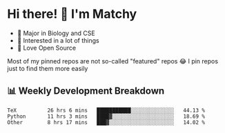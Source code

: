 # Hi there! 👋 I'm Matchy

- 🧬 Major in Biology and CSE
- 🎈 Interested in a lot of things
- 💜 Love Open Source

Most of my pinned repos are not so-called "featured" repos 😂 I pin repos just to find them more easily

## 📊 Weekly Development Breakdown

<!--START_SECTION:waka-->

```text
TeX          26 hrs 6 mins   ███████████░░░░░░░░░░░░░░   44.13 %
Python       11 hrs 3 mins   ████▓░░░░░░░░░░░░░░░░░░░░   18.69 %
Other        8 hrs 17 mins   ███▓░░░░░░░░░░░░░░░░░░░░░   14.02 %
```

<!--END_SECTION:waka-->
